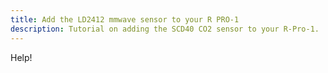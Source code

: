 ```yaml
---
title: Add the LD2412 mmwave sensor to your R PRO-1
description: Tutorial on adding the SCD40 CO2 sensor to your R-Pro-1.
---
```

Help!